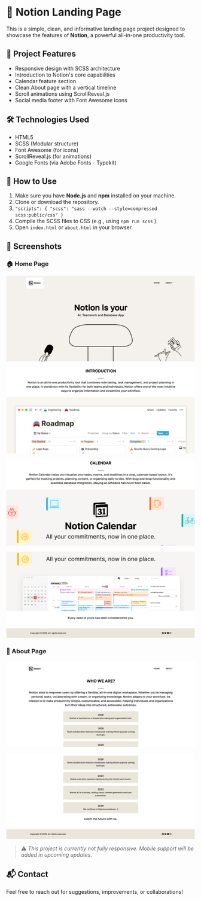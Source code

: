 # 🧠 Notion Landing Page

This is a simple, clean, and informative landing page project designed to showcase the features of **Notion**, a powerful all-in-one productivity tool.

## 🚀 Project Features

- Responsive design with SCSS architecture
- Introduction to Notion's core capabilities
- Calendar feature section
- Clean About page with a vertical timeline
- Scroll animations using ScrollReveal.js
- Social media footer with Font Awesome icons

## 🛠️ Technologies Used

- HTML5
- SCSS (Modular structure)
- Font Awesome (for icons)
- ScrollReveal.js (for animations)
- Google Fonts (via Adobe Fonts - Typekit)

## 🧩 How to Use

1. Make sure you have **Node.js** and **npm** installed on your machine.
2. Clone or download the repository.
3. `"scripts": { "scss": "sass --watch --style=compressed scss:public/css"
}`
4. Compile the SCSS files to CSS (e.g., using `npm run scss` ).
5. Open `index.html` or `about.html` in your browser.

## 📸 Screenshots

### 🏠 Home Page

![Home Page Screenshot](public/img/notion_home.png)

![Home Page Screenshot](public/img/notion_intro.png)

![Home Page Screenshot](public/img/notion_calendar.png)

![Home Page Screenshot](public/img/notion_footer.png)

### 📄 About Page

![About Page Screenshot](public/img/notion_about.png)

![About Page Screenshot](public/img/notion_about_footer.png)

> ⚠️ _This project is currently not fully responsive. Mobile support will be added in upcoming updates._

## 📬 Contact

Feel free to reach out for suggestions, improvements, or collaborations!
